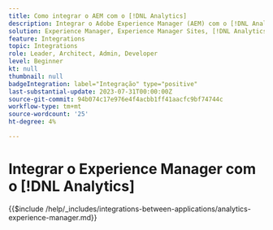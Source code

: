 ```yaml
---
title: Como integrar o AEM com o [!DNL Analytics]
description: Integrar o Adobe Experience Manager (AEM) com o [!DNL Analytics] para rastrear e analisar o comportamento do usuário no seu site.
solution: Experience Manager, Experience Manager Sites, [!DNL Analytics]
feature: Integrations
topic: Integrations
role: Leader, Architect, Admin, Developer
level: Beginner
kt: null
thumbnail: null
badgeIntegration: label="Integração" type="positive"
last-substantial-update: 2023-07-31T00:00:00Z
source-git-commit: 94b074c17e976e4f4acbb1ff41aacfc9bf74744c
workflow-type: tm+mt
source-wordcount: '25'
ht-degree: 4%

---
```



# Integrar o Experience Manager com o [!DNL Analytics]

{{$include /help/_includes/integrations-between-applications/analytics-experience-manager.md}}
